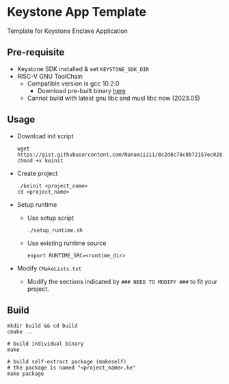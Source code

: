 # Keystone App Template
Template for Keystone Enclave Application

## Pre-requisite
- Keystone SDK installed & set `KEYSTONE_SDK_DIR`
- RISC-V GNU ToolChain
  - Compatible version is gcc 10.2.0
    - Download pre-built binary [here](https://keystone-enclave.eecs.berkeley.edu/files/riscv-toolchain-lp64d-rv64gc-2021.01.bionic.7z)
  - Cannot build with latest gnu libc and musl libc now (2023.05)

## Usage
- Download init script
  ```
  wget https://gist.githubusercontent.com/Nanamiiiii/8c2d8c76c8b72157ec02814ed6c3aa7b/raw/4d3bb481c90cd30e6209971cab6dc979ab733836/keinit
  chmod +x keinit
  ```

- Create project
  ```
  ./keinit <project_name>
  cd <project_name>
  ```

- Setup runtime
  - Use setup script
    ```
    ./setup_runtime.sh
    ```
  - Use existing runtime source
    ```
    export RUNTIME_SRC=<runtime_dir>
    ```

- Modify `CMakeLists.txt`
  - Modify the sections indicated by `### NEED TO MODIFY ###` to fit your project.

## Build
```
mkdir build && cd build
cmake ..

# build individual binary
make

# build self-extract package (makeself)
# the package is named "<project_name>.ke" 
make package
```

